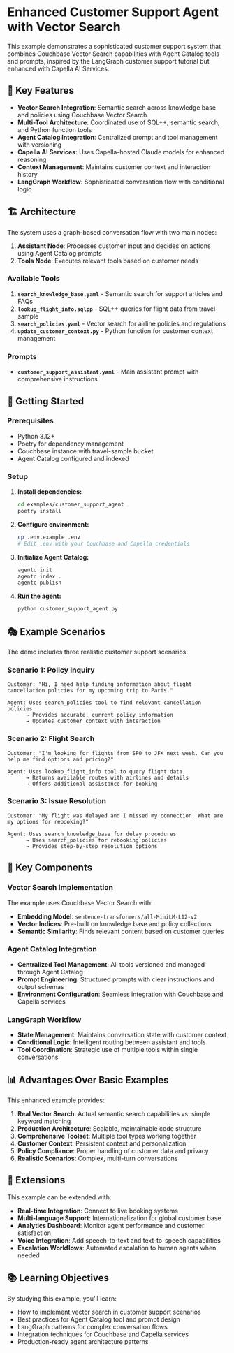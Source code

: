# Enhanced Customer Support Agent with Vector Search

This example demonstrates a sophisticated customer support system that combines Couchbase Vector Search capabilities with Agent Catalog tools and prompts, inspired by the LangGraph customer support tutorial but enhanced with Capella AI Services.

## 🎯 Key Features

- **Vector Search Integration**: Semantic search across knowledge base and policies using Couchbase Vector Search
- **Multi-Tool Architecture**: Coordinated use of SQL++, semantic search, and Python function tools
- **Agent Catalog Integration**: Centralized prompt and tool management with versioning
- **Capella AI Services**: Uses Capella-hosted Claude models for enhanced reasoning
- **Context Management**: Maintains customer context and interaction history
- **LangGraph Workflow**: Sophisticated conversation flow with conditional logic

## 🏗️ Architecture

The system uses a graph-based conversation flow with two main nodes:

1. **Assistant Node**: Processes customer input and decides on actions using Agent Catalog prompts
2. **Tools Node**: Executes relevant tools based on customer needs

### Available Tools

1. **`search_knowledge_base.yaml`** - Semantic search for support articles and FAQs
2. **`lookup_flight_info.sqlpp`** - SQL++ queries for flight data from travel-sample
3. **`search_policies.yaml`** - Vector search for airline policies and regulations  
4. **`update_customer_context.py`** - Python function for customer context management

### Prompts

- **`customer_support_assistant.yaml`** - Main assistant prompt with comprehensive instructions

## 🚀 Getting Started

### Prerequisites

- Python 3.12+
- Poetry for dependency management
- Couchbase instance with travel-sample bucket
- Agent Catalog configured and indexed

### Setup

1. **Install dependencies:**
   ```bash
   cd examples/customer_support_agent
   poetry install
   ```

2. **Configure environment:**
   ```bash
   cp .env.example .env
   # Edit .env with your Couchbase and Capella credentials
   ```

3. **Initialize Agent Catalog:**
   ```bash
   agentc init
   agentc index .
   agentc publish
   ```

4. **Run the agent:**
   ```bash
   python customer_support_agent.py
   ```

## 🎭 Example Scenarios

The demo includes three realistic customer support scenarios:

### Scenario 1: Policy Inquiry
```
Customer: "Hi, I need help finding information about flight cancellation policies for my upcoming trip to Paris."

Agent: Uses search_policies tool to find relevant cancellation policies
      → Provides accurate, current policy information
      → Updates customer context with interaction
```

### Scenario 2: Flight Search
```
Customer: "I'm looking for flights from SFO to JFK next week. Can you help me find options and pricing?"

Agent: Uses lookup_flight_info tool to query flight data
      → Returns available routes with airlines and details
      → Offers additional assistance for booking
```

### Scenario 3: Issue Resolution
```
Customer: "My flight was delayed and I missed my connection. What are my options for rebooking?"

Agent: Uses search_knowledge_base for delay procedures
      → Uses search_policies for rebooking policies  
      → Provides step-by-step resolution options
```

## 🔧 Key Components

### Vector Search Implementation

The example uses Couchbase Vector Search with:
- **Embedding Model**: `sentence-transformers/all-MiniLM-L12-v2`
- **Vector Indices**: Pre-built on knowledge base and policy collections
- **Semantic Similarity**: Finds relevant content based on customer queries

### Agent Catalog Integration

- **Centralized Tool Management**: All tools versioned and managed through Agent Catalog
- **Prompt Engineering**: Structured prompts with clear instructions and output schemas
- **Environment Configuration**: Seamless integration with Couchbase and Capella services

### LangGraph Workflow

- **State Management**: Maintains conversation state with customer context
- **Conditional Logic**: Intelligent routing between assistant and tools
- **Tool Coordination**: Strategic use of multiple tools within single conversations

## 📊 Advantages Over Basic Examples

This enhanced example provides:

1. **Real Vector Search**: Actual semantic search capabilities vs. simple keyword matching
2. **Production Architecture**: Scalable, maintainable code structure
3. **Comprehensive Toolset**: Multiple tool types working together
4. **Customer Context**: Persistent context and personalization
5. **Policy Compliance**: Proper handling of customer data and privacy
6. **Realistic Scenarios**: Complex, multi-turn conversations

## 🔮 Extensions

This example can be extended with:

- **Real-time Integration**: Connect to live booking systems
- **Multi-language Support**: Internationalization for global customer base
- **Analytics Dashboard**: Monitor agent performance and customer satisfaction
- **Voice Integration**: Add speech-to-text and text-to-speech capabilities
- **Escalation Workflows**: Automated escalation to human agents when needed

## 📚 Learning Objectives

By studying this example, you'll learn:

- How to implement vector search in customer support scenarios
- Best practices for Agent Catalog tool and prompt design
- LangGraph patterns for complex conversation flows
- Integration techniques for Couchbase and Capella services
- Production-ready agent architecture patterns